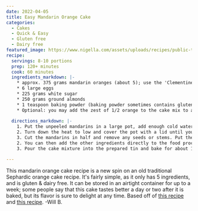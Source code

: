 ```yaml
---
date: 2022-04-05
title: Easy Mandarin Orange Cake
categories:
  - Cakes
  - Quick & Easy
  - Gluten free
  - Dairy free
featured_image: https://www.nigella.com/assets/uploads/recipes/public-thumbnail/clementinecake-5bdad72943f4a.jpg
recipe:
  servings: 8-10 portions
  prep: 120+ minutes
  cook: 60 minutes
  ingredients_markdown: |-
    * approx. 375 grams mandarin oranges (about 5); use the 'Clementine' variety if possible as they are sweeter
    * 6 large eggs
    * 225 grams white sugar
    * 250 grams ground almonds
    * 1 teaspoon baking powder (baking powder sometimes contains gluten, so beware if you want to make a gluten-free cake)
    * Optional: you may add the zest of 1/2 orange to the cake mix to amp up the citrus flavors and aromas
    
  directions_markdown: |-
    1. Put the unpeeled mandarins in a large pot, add enough cold water to cover them, and bring the water to a boil on high heat. 
    2. Turn down the heat to low and cover the pot with a lid until you have a gentle simmer. Simmer for 2 hours, then discard the cooking water, and let the mandarins cool off until they are cold enough to handle.
    3. Cut the mandarins in half and remove any seeds or stems. Put the mandarins (skins, pith, fruit and all) in a food processor or blender and purée them. Preheat the oven to gas mark 5/190ºC/170°C Fan/375ºF. Lightly grease a pan ( eg. a 20cm / 8 inch round Springform tin) with neutral flavored oil.
    2. You can then add the other ingredients directly to the food processor and mix. Alternatively, you can beat the eggs by hand, then add the sugar, almonds and baking powder, mixing well, and finally adding the fruit purée.
    3. Pour the cake mixture into the prepared tin and bake for about 1 hour; you can poke the middle with a wooden skewer or toothpick every 5' starting at 40', and if it comes out clean, it is done. You'll probably have to cover the cake with foil after about 40 minutes to prevent the the top from burning. Remove from the oven and let it cool on a wire rack, but still inside the tin. After >4 hours when it reaches room temperature, you can take it out of the tin. 

---
```

This mandarin orange cake recipe is a new spin on an old traditional Sephardic orange cake recipe. It's fairly simple, as it only has 5 ingredients, and is gluten & dairy free. It can be stored in an airtight container for up to a week; some people say that this cake tastes better a day or two after it is baked, but its flavor is sure to delight at any time.
Based off of [this recipe](https://www.nigella.com/recipes/clementine-cake) and [this recipe](https://cooking.nytimes.com/recipes/1016184-clementine-cake).
-Will B. 
